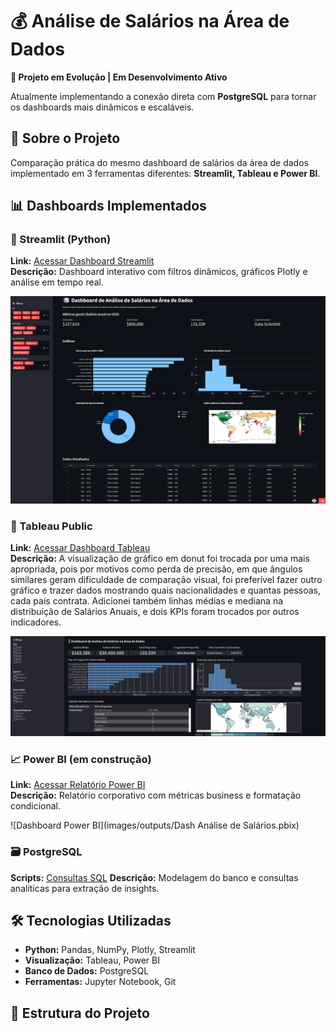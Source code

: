 # 💰 Análise de Salários na Área de Dados

**🚧 Projeto em Evolução | Em Desenvolvimento Ativo**

Atualmente implementando a conexão direta com **PostgreSQL** para tornar os dashboards mais dinâmicos e escaláveis.

## 🎯 Sobre o Projeto

Comparação prática do mesmo dashboard de salários da área de dados implementado em 3 ferramentas diferentes: **Streamlit, Tableau e Power BI**.

## 📊 Dashboards Implementados

### 🚀 Streamlit (Python)
**Link:** [Acessar Dashboard Streamlit](https://dash-app-alura.streamlit.app/)  
**Descrição:** Dashboard interativo com filtros dinâmicos, gráficos Plotly e análise em tempo real.

![Dashboard Streamlit](5_docs/PrintScreen_Streamlit.png)

### 🎨 Tableau Public
**Link:** [Acessar Dashboard Tableau](https://public.tableau.com/app/profile/gabriel.castanheira/viz/AnlisedeSalrios/PainelAnlisedeSalriosnareadedados)  
**Descrição:** A visualização de gráfico em donut foi trocada por uma mais apropriada, pois por motivos como perda de precisão, em que ângulos similares geram dificuldade de comparação visual, foi preferível fazer outro gráfico e trazer dados mostrando quais nacionalidades e quantas pessoas, cada país contrata. Adicionei também linhas médias e mediana na distribuição de Salários Anuais, e dois KPIs foram trocados por outros indicadores.

![Dashboard Tableau](5_docs/painel_tableau.png)

### 📈 Power BI (em construção)
**Link:** [Acessar Relatório Power BI](1_dashboards/Dash_Análise_Salários.pbix)  
**Descrição:** Relatório corporativo com métricas business e formatação condicional.

![Dashboard Power BI](images/outputs/Dash Análise de Salários.pbix)

### 🗃️ PostgreSQL
**Scripts:** [Consultas SQL](sql/)
**Descrição:** Modelagem do banco e consultas analíticas para extração de insights.

## 🛠️ Tecnologias Utilizadas

- **Python:** Pandas, NumPy, Plotly, Streamlit
- **Visualização:** Tableau, Power BI
- **Banco de Dados:** PostgreSQL
- **Ferramentas:** Jupyter Notebook, Git

## 📁 Estrutura do Projeto
